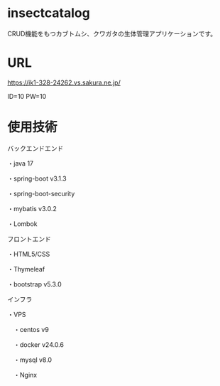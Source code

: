 # insectcatalog

CRUD機能をもつカブトムシ、クワガタの生体管理アプリケーションです。

# URL

https://ik1-328-24262.vs.sakura.ne.jp/

ID=10 PW=10

# 使用技術

バックエンドエンド

・java 17

・spring-boot v3.1.3  

・spring-boot-security

・mybatis v3.0.2

・Lombok

フロントエンド

・HTML5/CSS

・Thymeleaf

・bootstrap v5.3.0

インフラ

・VPS

　・centos v9
 
　・docker v24.0.6
 
　・mysql v8.0
 
　・Nginx
